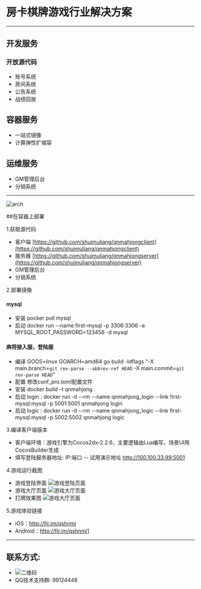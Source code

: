 # 房卡棋牌游戏行业解决方案

----

## 开发服务
### 开放源代码
* 账号系统
* 房间系统
* 公告系统
* 战绩回放

## 容器服务
* 一站式镜像
* 计算弹性扩缩容

## 运维服务
* GM管理后台
* 分销系统

----
![arch](http://oupthc6v2.bkt.clouddn.com/archorigin.jpg)

##在容器上部署

1.获取源代码
* 客户端 [https://github.com/shuimuliang/qnmahjongclient](https://github.com/shuimuliang/qnmahjongclient)
* 服务器 [https://github.com/shuimuliang/qnmahjongserver](https://github.com/shuimuliang/qnmahjongserver)
* GM管理后台
* 分销系统

2.部署镜像
#### mysql
- 安装 pocker pull mysql
- 启动 docker run --name first-mysql -p 3306:3306 -e MYSQL_ROOT_PASSWORD=123456 -d mysql
#### 麻将接入服，登陆服
- 编译 GOOS=linux GOARCH=amd64 go build -ldflags "-X main.branch=`git rev-parse --abbrev-ref HEAD` -X main.commit=`git rev-parse HEAD`"
- 配置 修改conf_pro.toml配置文件
- 安装 docker build -t qnmahjong . 
- 启动 login : docker run -it --rm --name qnmahjong_login --link first-mysql:mysql -p 5001:5001 qnmahjong login
- 启动 logic : docker run -it --rm --name qnmahjong_logic --link first-mysql:mysql -p 5002:5002 qnmahjong logic

3.编译客户端版本
* 客户端环境：游戏引擎为Cocos2dx-2.2.6，主要逻辑由Lua编写，场景UI用CocosBuilder生成
* 填写登陆服务器地址: IP:端口
-- 试用演示地址 http://100.100.33.99:5001

4.游戏运行截图
* 游戏登陆界面 ![游戏登陆页面](http://oupthc6v2.bkt.clouddn.com/login.jpg)
* 游戏大厅页面 ![游戏大厅页面](http://oupthc6v2.bkt.clouddn.com/room.jpg)
* 打牌效果图 ![游戏大厅页面](http://oupthc6v2.bkt.clouddn.com/desk.jpg)
 
5.游戏体验链接
- iOS：http://fir.im/qshnmj
- Android：http://fir.im/qshnmj1

---
## 联系方式:
- ![二维码](http://oupthc6v2.bkt.clouddn.com/qr.jpg?imageView2/2/w/200/h/200/format/jpg/q/75|imageslim)
- QQ技术支持群: 99124448
